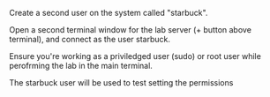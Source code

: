 Create a second user on the system called "starbuck".  

Open a second terminal window for the lab server (+ button above terminal), and connect as the user starbuck. 

Ensure you're working as a priviledged user (sudo) or root user while perofrming the lab in the main terminal.

The starbuck user will be used to test setting the permissions